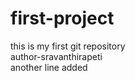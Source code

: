 # first-project
this is my first git repository
<br>
author-sravanthirapeti
<br>
another line added
